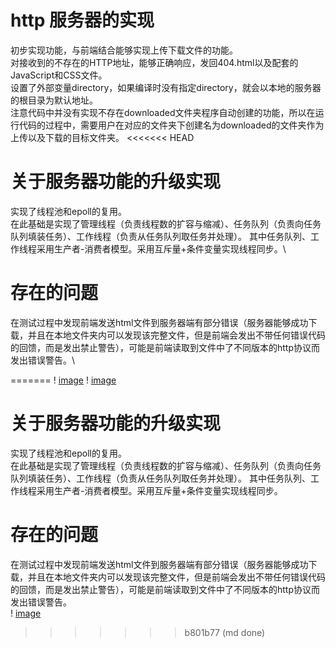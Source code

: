 # http 服务器的实现
初步实现功能，与前端结合能够实现上传下载文件的功能。\
对接收到的不存在的HTTP地址，能够正确响应，发回404.html以及配套的JavaScript和CSS文件。\
设置了外部变量directory，如果编译时没有指定directory，就会以本地的服务器的根目录为默认地址。\
注意代码中并没有实现不存在downloaded文件夹程序自动创建的功能，所以在运行代码的过程中，需要用户在对应的文件夹下创建名为downloaded的文件夹作为上传以及下载的目标文件夹。
<<<<<<< HEAD
# 关于服务器功能的升级实现
实现了线程池和epoll的复用。\
在此基础是实现了管理线程（负责线程数的扩容与缩减）、任务队列（负责向任务队列填装任务）、工作线程（负责从任务队列取任务并处理）。 其中任务队列、工作线程采用生产者-消费者模型。采用互斥量+条件变量实现线程同步。\
# 存在的问题
在测试过程中发现前端发送html文件到服务器端有部分错误（服务器能够成功下载，并且在本地文件夹内可以发现该完整文件，但是前端会发出不带任何错误代码的回馈，而是发出禁止警告），可能是前端读取到文件中了不同版本的http协议而发出错误警告。\

=======
! [image](44.png)
! [image](43.png)
# 关于服务器功能的升级实现
实现了线程池和epoll的复用。\
在此基础是实现了管理线程（负责线程数的扩容与缩减）、任务队列（负责向任务队列填装任务）、工作线程（负责从任务队列取任务并处理）。 其中任务队列、工作线程采用生产者-消费者模型。采用互斥量+条件变量实现线程同步。
# 存在的问题
在测试过程中发现前端发送html文件到服务器端有部分错误（服务器能够成功下载，并且在本地文件夹内可以发现该完整文件，但是前端会发出不带任何错误代码的回馈，而是发出禁止警告），可能是前端读取到文件中了不同版本的http协议而发出错误警告。\
! [image](45.png)
>>>>>>> b801b77 (md done)
